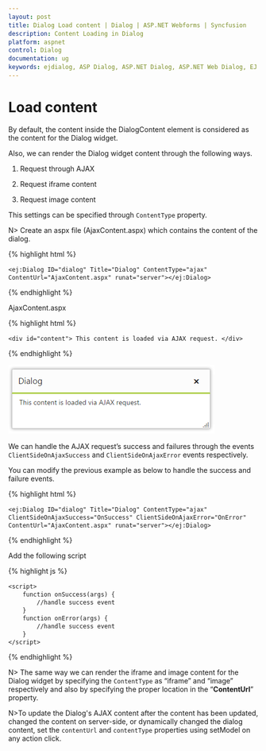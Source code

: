 ```yaml
---
layout: post
title: Dialog Load content | Dialog | ASP.NET Webforms | Syncfusion
description: Content Loading in Dialog
platform: aspnet
control: Dialog
documentation: ug
keywords: ejdialog, ASP Dialog, ASP.NET Dialog, ASP.NET Web Dialog, EJ ASP.NET Dialog, Dialog ui, Web Dialog, ej Dialog, Dialog control
---
```


# Load content

By default, the content inside the DialogContent element is considered as the content for the Dialog widget.

Also, we can render the Dialog widget content through the following ways.

1. Request through AJAX

2. Request iframe content

3. Request image content

This settings can be specified through `ContentType` property.

N> Create an aspx file (AjaxContent.aspx) which contains the content of the dialog.

{% highlight html %}


    <ej:Dialog ID="dialog" Title="Dialog" ContentType="ajax" ContentUrl="AjaxContent.aspx" runat="server"></ej:Dialog>



{% endhighlight %}



AjaxContent.aspx

{% highlight html %}


    <div id="content"> This content is loaded via AJAX request. </div>


{% endhighlight %}



![Load content](load-content_images\load-content_img1.png)

We can handle the AJAX request’s success and failures through the events `ClientSideOnAjaxSuccess` and `ClientSideOnAjaxError` events respectively. 

You can modify the previous example as below to handle the success and failure events.

{% highlight html %}


    <ej:Dialog ID="dialog" Title="Dialog" ContentType="ajax" ClientSideOnAjaxSuccess="OnSuccess" ClientSideOnAjaxError="OnError" ContentUrl="AjaxContent.aspx" runat="server"></ej:Dialog>



{% endhighlight %}


Add the following script

{% highlight js %}


    <script>
        function onSuccess(args) {
            //handle success event
        }
        function onError(args) {
            //handle success event
        }
    </script>



{% endhighlight %}



N> The same way we can render the iframe and image content for the Dialog widget by specifying the `ContentType` as “iframe” and “image” respectively and also by specifying the proper location in the “**ContentUrl**” property.

N>To update the Dialog's AJAX content after the content has been updated, changed the content on server-side, or dynamically changed the dialog content, set the `contentUrl` and `contentType` properties using setModel on any action click.
